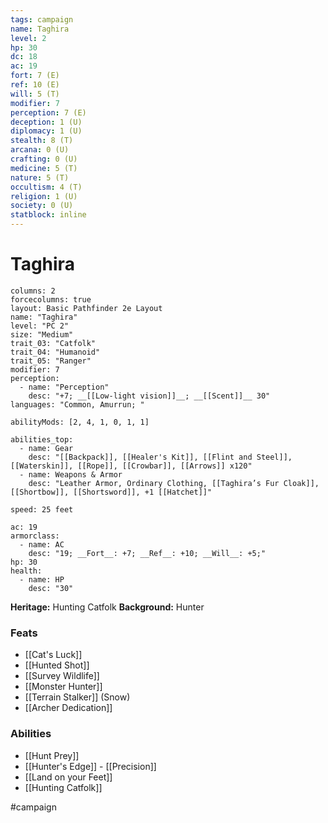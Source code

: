 ```yaml
---
tags: campaign
name: Taghira
level: 2
hp: 30
dc: 18
ac: 19
fort: 7 (E)
ref: 10 (E)
will: 5 (T)
modifier: 7
perception: 7 (E)
deception: 1 (U)
diplomacy: 1 (U)
stealth: 8 (T)
arcana: 0 (U)
crafting: 0 (U)
medicine: 5 (T)
nature: 5 (T)
occultism: 4 (T)
religion: 1 (U)
society: 0 (U)
statblock: inline
---
```

# Taghira

```statblock
columns: 2
forcecolumns: true
layout: Basic Pathfinder 2e Layout
name: "Taghira"
level: "PC 2"
size: "Medium"
trait_03: "Catfolk"
trait_04: "Humanoid"
trait_05: "Ranger"
modifier: 7
perception:
  - name: "Perception"
    desc: "+7; __[[Low-light vision]]__; __[[Scent]]__ 30"
languages: "Common, Amurrun; "

abilityMods: [2, 4, 1, 0, 1, 1]

abilities_top:
  - name: Gear
    desc: "[[Backpack]], [[Healer's Kit]], [[Flint and Steel]], [[Waterskin]], [[Rope]], [[Crowbar]], [[Arrows]] x120"
  - name: Weapons & Armor
    desc: "Leather Armor, Ordinary Clothing, [[Taghira’s Fur Cloak]], [[Shortbow]], [[Shortsword]], +1 [[Hatchet]]"

speed: 25 feet

ac: 19
armorclass:
  - name: AC
    desc: "19; __Fort__: +7; __Ref__: +10; __Will__: +5;"
hp: 30
health:
  - name: HP
    desc: "30"
```

**Heritage:** Hunting Catfolk
**Background:** Hunter

### Feats
- [[Cat's Luck]]
- [[Hunted Shot]]
- [[Survey Wildlife]]
- [[Monster Hunter]]
- [[Terrain Stalker]] (Snow)
- [[Archer Dedication]]
### Abilities
- [[Hunt Prey]]
- [[Hunter's Edge]] - [[Precision]]
- [[Land on your Feet]]
- [[Hunting Catfolk]]

#campaign